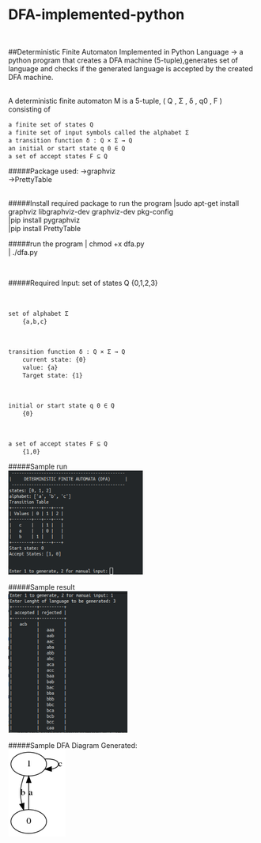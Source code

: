 # DFA-implemented-python
<br />

##Deterministic Finite Automaton Implemented in Python Language
-> a python program that creates a DFA machine (5-tuple),generates set of language and checks if the generated language is accepted by the created DFA machine. <br /><br />

A deterministic finite automaton M is a 5-tuple, ( Q , Σ , δ , q0 , F ) consisting of<br />

    a finite set of states Q
    a finite set of input symbols called the alphabet Σ 
    a transition function δ : Q × Σ → Q 
    an initial or start state q 0 ∈ Q 
    a set of accept states F ⊆ Q 


#####Package used:
->graphviz<br />
->PrettyTable<br />
<br />

#####Install required package to run the program
|sudo apt-get install graphviz libgraphviz-dev graphviz-dev pkg-config<br />
|pip install pygraphviz<br />
|pip install PrettyTable<br />

#####run the program
| chmod +x dfa.py<br />
| ./dfa.py<br />

<br />

#####Required Input:
	set of states Q
		{0,1,2,3}

<br/>

	set of alphabet Σ 
		{a,b,c}


<br/>

	transition function δ : Q × Σ → Q 
		current state: {0}
		value: {a}
		Target state: {1}

<br />

	initial or start state q 0 ∈ Q
		{0} 

<br />

	a set of accept states F ⊆ Q 
		{1,0}

#####Sample run<br />
	![alt text](screenshot/display.png)

#####Sample result<br />
	![alt text](screenshot/result.png)

#####Sample DFA Diagram Generated:<br />
	![alt text](dfa.png)